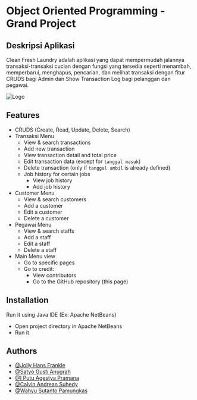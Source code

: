 # Object Oriented Programming - Grand Project

## Deskripsi Aplikasi
Clean Fresh Laundry adalah aplikasi yang dapat mempermudah jalannya transaksi-transaksi cucian dengan fungsi yang tersedia seperti menambah, memperbarui, menghapus, pencarian, dan melihat transaksi dengan fitur CRUDS bagi Admin dan Show Transaction Log bagi pelanggan dan pegawai.

![Logo](https://drive.google.com/uc?export=view&id=1pF0xnn9pKXwpKdjv0_J2NrNoa7P6OsdW)

## Features
- CRUDS (Create, Read, Update, Delete, Search)
- Transaksi Menu
  - View & search transactions
  - Add new transaction
  - View transaction detail and total price
  - Edit transaction data (except for `tanggal masuk`)
  - Delete transaction (only if `tanggal ambil` is already defined)
  - Job history for certain jobs
    - View job history
    - Add job history
- Customer Menu
  - View & search customers
  - Add a customer
  - Edit a customer
  - Delete a customer
- Pegawai Menu
  - View & search staffs
  - Add a staff
  - Edit a staff
  - Delete a staff
- Main Menu view
  - Go to specific pages
  - Go to credit:
    - View contributors
    - Go to the GitHub repository (this page)

## Installation
Run it using Java IDE (Ex: Apache NetBeans)
- Open project directory in Apache NetBeans
- Run it
    
## Authors
- [@Jolly Hans Frankle](https://www.github.com/JollyFrankle)
- [@Satyo Gusti Anugrah](https://www.github.com/sagurah)
- [@I Putu Agestya Pramana](https://www.github.com/captbay)
- [@Calvin Andrean Suhedy](https://www.github.com/CalvinAndrean)
- [@Wahyu Sutanto Pamungkas](https://www.github.com/pamoenqkas)
